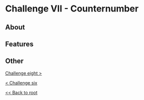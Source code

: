 # Challenge VII - Counternumber
## About
## Features

## Other
[Challenge eight >](../../Haaste8/challengeeight)

[< Challenge six](../../Haaste6/challengesix)

[<< Back to root](https://github.com/SJarno/Schoolproject-Java-Challenges)
